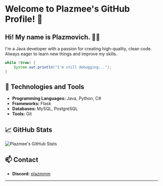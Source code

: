 
# Welcome to Plazmee's GitHub Profile! 👋

## Hi! My name is Plazmovich. 👨‍💻

I'm a Java developer with a passion for creating high-quality, clean code. Always eager to learn new things and improve my skills.

```java
while (true) {
    System.out.println("I'm still debugging...");
}
```

## 🔧 Technologies and Tools

- **Programming Languages:** Java, Python, C#
- **Frameworks:** Flask
- **Databases:** MySQL, PostgreSQL
- **Tools:** Git

## 📈 GitHub Stats

![Plazmee's GitHub Stats](https://github-readme-stats.vercel.app/api?username=plazmee&show_icons=true&theme=dark)

## 📫 Contact

- **Discord:** [plazmmm](https://discord.com/users/785065014906060830)

---
